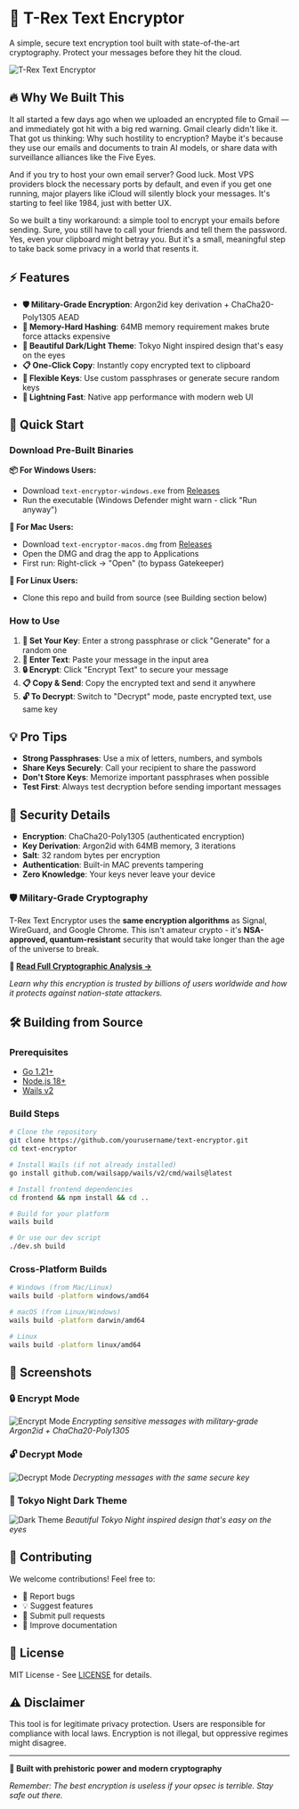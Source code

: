 # 🦕 T-Rex Text Encryptor

A simple, secure text encryption tool built with state-of-the-art cryptography. Protect your messages before they hit the cloud.

![T-Rex Text Encryptor](frontend/src/assets/images/tyrannosaurus-rex.png)

## 🔥 Why We Built This

It all started a few days ago when we uploaded an encrypted file to Gmail — and immediately got hit with a big red warning. Gmail clearly didn't like it. That got us thinking: Why such hostility to encryption? Maybe it's because they use our emails and documents to train AI models, or share data with surveillance alliances like the Five Eyes.

And if you try to host your own email server? Good luck. Most VPS providers block the necessary ports by default, and even if you get one running, major players like iCloud will silently block your messages. It's starting to feel like 1984, just with better UX.

So we built a tiny workaround: a simple tool to encrypt your emails before sending. Sure, you still have to call your friends and tell them the password. Yes, even your clipboard might betray you. But it's a small, meaningful step to take back some privacy in a world that resents it.

## ⚡ Features

- **🛡️ Military-Grade Encryption**: Argon2id key derivation + ChaCha20-Poly1305 AEAD
- **🔐 Memory-Hard Hashing**: 64MB memory requirement makes brute force attacks expensive
- **🌙 Beautiful Dark/Light Theme**: Tokyo Night inspired design that's easy on the eyes
- **📋 One-Click Copy**: Instantly copy encrypted text to clipboard
- **🔑 Flexible Keys**: Use custom passphrases or generate secure random keys
- **🚀 Lightning Fast**: Native app performance with modern web UI

## 🚀 Quick Start

### Download Pre-Built Binaries

**📦 For Windows Users:**
- Download `text-encryptor-windows.exe` from [Releases](../../releases)
- Run the executable (Windows Defender might warn - click "Run anyway")

**🍎 For Mac Users:**
- Download `text-encryptor-macos.dmg` from [Releases](../../releases)  
- Open the DMG and drag the app to Applications
- First run: Right-click → "Open" (to bypass Gatekeeper)

**🐧 For Linux Users:**
- Clone this repo and build from source (see Building section below)

### How to Use

1. **🔑 Set Your Key**: Enter a strong passphrase or click "Generate" for a random one
2. **📝 Enter Text**: Paste your message in the input area
3. **🔒 Encrypt**: Click "Encrypt Text" to secure your message
4. **📋 Copy & Send**: Copy the encrypted text and send it anywhere
5. **🔓 To Decrypt**: Switch to "Decrypt" mode, paste encrypted text, use same key

## 💡 Pro Tips

- **Strong Passphrases**: Use a mix of letters, numbers, and symbols
- **Share Keys Securely**: Call your recipient to share the password
- **Don't Store Keys**: Memorize important passphrases when possible
- **Test First**: Always test decryption before sending important messages

## 🔐 Security Details

- **Encryption**: ChaCha20-Poly1305 (authenticated encryption)
- **Key Derivation**: Argon2id with 64MB memory, 3 iterations
- **Salt**: 32 random bytes per encryption
- **Authentication**: Built-in MAC prevents tampering
- **Zero Knowledge**: Your keys never leave your device

### 🛡️ Military-Grade Cryptography
T-Rex Text Encryptor uses the **same encryption algorithms** as Signal, WireGuard, and Google Chrome. This isn't amateur crypto - it's **NSA-approved, quantum-resistant** security that would take longer than the age of the universe to break.

**📖 [Read Full Cryptographic Analysis →](ENCRYPTION.md)**

*Learn why this encryption is trusted by billions of users worldwide and how it protects against nation-state attackers.*

## 🛠️ Building from Source

### Prerequisites
- [Go 1.21+](https://golang.org/dl/)
- [Node.js 18+](https://nodejs.org/)
- [Wails v2](https://wails.io/docs/gettingstarted/installation)

### Build Steps
```bash
# Clone the repository
git clone https://github.com/yourusername/text-encryptor.git
cd text-encryptor

# Install Wails (if not already installed)
go install github.com/wailsapp/wails/v2/cmd/wails@latest

# Install frontend dependencies
cd frontend && npm install && cd ..

# Build for your platform
wails build

# Or use our dev script
./dev.sh build
```

### Cross-Platform Builds
```bash
# Windows (from Mac/Linux)
wails build -platform windows/amd64

# macOS (from Linux/Windows) 
wails build -platform darwin/amd64

# Linux
wails build -platform linux/amd64
```

## 🎨 Screenshots

### 🔒 Encrypt Mode
![Encrypt Mode](screenshots/encrypt-mode.png)
*Encrypting sensitive messages with military-grade Argon2id + ChaCha20-Poly1305*

### 🔓 Decrypt Mode  
![Decrypt Mode](screenshots/decrypt-mode.png)
*Decrypting messages with the same secure key*

### 🌙 Tokyo Night Dark Theme
![Dark Theme](screenshots/dark-theme.png)
*Beautiful Tokyo Night inspired design that's easy on the eyes*

## 🤝 Contributing

We welcome contributions! Feel free to:
- 🐛 Report bugs
- 💡 Suggest features  
- 🔧 Submit pull requests
- 📖 Improve documentation

## 📜 License

MIT License - See [LICENSE](LICENSE) for details.

## ⚠️ Disclaimer

This tool is for legitimate privacy protection. Users are responsible for compliance with local laws. Encryption is not illegal, but oppressive regimes might disagree.

---

**🦕 Built with prehistoric power and modern cryptography**

*Remember: The best encryption is useless if your opsec is terrible. Stay safe out there.*

